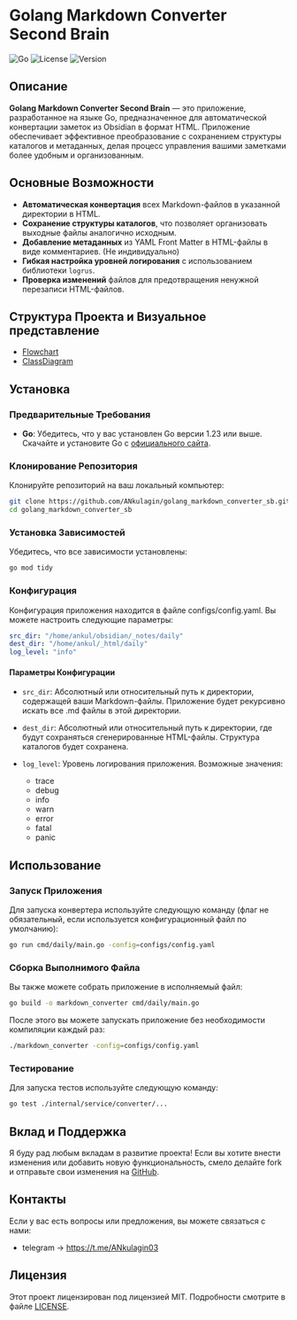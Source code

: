 # Golang Markdown Converter Second Brain

![Go](https://img.shields.io/badge/Go-1.23-blue.svg)
![License](https://img.shields.io/badge/License-MIT-green.svg)
![Version](https://img.shields.io/badge/Version-v1.0.0-blue.svg)

## Описание

**Golang Markdown Converter Second Brain** — это приложение, разработанное на языке Go, предназначенное для автоматической конвертации заметок из Obsidian в формат HTML. Приложение обеспечивает эффективное преобразование с сохранением структуры каталогов и метаданных, делая процесс управления вашими заметками более удобным и организованным.

## Основные Возможности

- **Автоматическая конвертация** всех Markdown-файлов в указанной директории в HTML.
- **Сохранение структуры каталогов**, что позволяет организовать выходные файлы аналогично исходным.
- **Добавление метаданных** из YAML Front Matter в HTML-файлы в виде комментариев. (Не индивидуально)
- **Гибкая настройка уровней логирования** с использованием библиотеки `logrus`.
- **Проверка изменений** файлов для предотвращения ненужной перезаписи HTML-файлов.

## Структура Проекта и Визуальное представление
- [Flowchart](docs/Flowchart.mmd)
- [ClassDiagram](docs/ClassDiagram.mmd)

## Установка

### Предварительные Требования

- **Go**: Убедитесь, что у вас установлен Go версии 1.23 или выше. Скачайте и установите Go с [официального сайта](https://golang.org/dl/).

### Клонирование Репозитория

Клонируйте репозиторий на ваш локальный компьютер:

```bash
git clone https://github.com/ANkulagin/golang_markdown_converter_sb.git
cd golang_markdown_converter_sb
```

### Установка Зависимостей
Убедитесь, что все зависимости установлены:

```bash
go mod tidy
```

### Конфигурация
Конфигурация приложения находится в файле configs/config.yaml. Вы можете настроить следующие параметры:

```yaml
src_dir: "/home/ankul/obsidian/_notes/daily"   
dest_dir: "/home/ankul/_html/daily"          
log_level: "info"                         
```

#### Параметры Конфигурации
- `src_dir`: Абсолютный или относительный путь к директории, содержащей ваши Markdown-файлы. Приложение будет рекурсивно искать все .md файлы в этой директории.

- `dest_dir`: Абсолютный или относительный путь к директории, где будут сохраняться сгенерированные HTML-файлы. Структура каталогов будет сохранена.

- `log_level`: Уровень логирования приложения. Возможные значения:
    - trace
    - debug
    - info
    - warn
    - error
    - fatal
    - panic

## Использование
### Запуск Приложения
Для запуска конвертера используйте следующую команду (флаг не обязательный, если используется конфигурационный файл по умолчанию):

```bash
go run cmd/daily/main.go -config=configs/config.yaml
```
### Сборка Выполнимого Файла
Вы также можете собрать приложение в исполняемый файл:

```bash
go build -o markdown_converter cmd/daily/main.go
```

После этого вы можете запускать приложение без необходимости компиляции каждый раз:

```bash
./markdown_converter -config=configs/config.yaml
```

### Тестирование
Для запуска тестов используйте следующую команду:

```bash
go test ./internal/service/converter/...
```

## Вклад и Поддержка
Я буду рад любым вкладам в развитие проекта! Если вы хотите внести изменения или добавить новую функциональность, смело делайте fork и отправьте свои изменения на [GitHub](https://github.com/ANkulagin/golang_markdown_converter_sb).


## Контакты
Если у вас есть вопросы или предложения, вы можете связаться с нами:
- telegram -> https://t.me/ANkulagin03

## Лицензия

Этот проект лицензирован под лицензией MIT. Подробности смотрите в файле [LICENSE](LICENSE).
